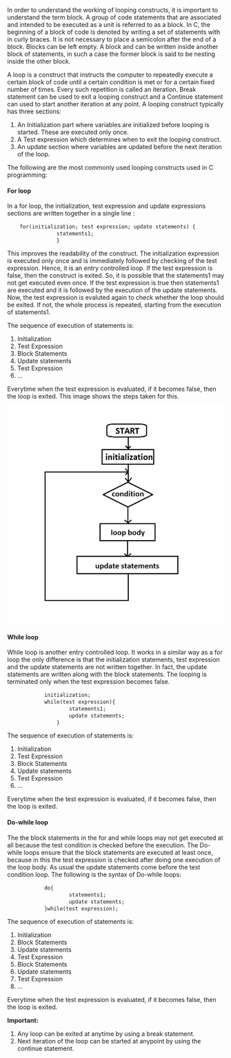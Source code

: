 In order to understand the working of looping constructs, it is important to understand the term block. A group of code statements that are associated and intended to be executed as a unit is referred to as a block. In C, the beginning of a block of code is denoted by writing a set of statements with in curly braces. It is not necessary to place a semicolon after the end of a block. Blocks can be left empty. A block and can be written inside another block of statements, in such a case the former block is said to be nesting inside the other block.

A loop is a construct that instructs the computer to repeatedly execute a certain block of code until a certain condition is met or for a certain fixed number of times. Every such repetition is called an iteration. Break statement can be used to exit a looping construct and a Continue statement can used to start another iteration at any point. A looping construct typically has three sections:

1. An Initialization part where variables are initialized before looping is started. These are executed only once.
2. A Test expression which determines when to exit the looping construct.
3. An update section where variables are updated before the next iteration of the loop.

The following are the most commonly used looping constructs used in C programming:

#### For loop
In a for loop, the initialization, test expression and update expressions sections are written together in a single line :

```
	for(initialization; test expression; update statements) {
				statements1;
				}
```

This improves the readability of the construct. The initialization expression is executed only once and is immediately followed by checking of the test expression. Hence, it is an entry controlled loop. If the test expression is false, then the construct is exited. So, it is possible that the statements1 may not get executed even once. If the test expression is true then statements1 are executed and it is followed by the execution of the update statements. Now, the test expression is evaluted again to check whether the loop should be exited. If not, the whole process is repeated, starting from the execution of statements1.

The sequence of execution of statements is:

1. Initialization
2. Test Expression
3. Block Statements
4. Update statements
5. Test Expression
6. ...

Everytime when the test expression is evaluated, if it becomes false, then the loop is exited. This image shows the steps taken for this.

<img src="images/flowchart_for.jpg">


#### While loop

While loop is another entry controlled loop. It works in a similar way as a for loop the only difference is that the initialization statements, test expression and the update statements are not written together. In fact, the update statements are written along with the block statements. The looping is terminated only when the test expression becomes false.

```
			initialization;
			while(test expression){
				    statements1;
				    update statements;
				}
```

The sequence of execution of statements is:

1. Initialization
2. Test Expression
3. Block Statements
4. Update statements
5. Test Expression
6. ...

Everytime when the test expression is evaluated, if it becomes false, then the loop is exited.



#### Do-while loop

The the block statements in the for and while loops may not get executed at all because the test condition is checked before the execution. The Do-while loops ensure that the block statements are executed at least once, because in this the test expression is checked after doing one execution of the loop body. As usual the update statements come before the test condition loop. The following is the syntax of Do-while loops: 

```
			do{
			        statements1;
			        update statements;
			}while(test expression);
```

The sequence of execution of statements is:

1. Initialization
2. Block Statements
3. Update statements
4. Test Expression
5. Block Statements
6. Update statements
7. Test Expression
8. ...

Everytime when the test expression is evaluated, if it becomes false, then the loop is exited.



**Important:**


1. Any loop can be exited at anytime by using a break statement.
2. Next iteration of the loop can be started at anypoint by using the continue statement.


